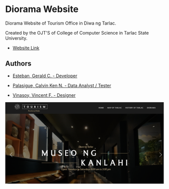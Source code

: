 # Diorama Website

Diorama Website of Tourism Office in Diwa ng Tarlac.

Created by the OJT'S of College of Computer Science in Tarlac State University.

- [Website Link](https://museo-ng-kanlahi.netlify.app/)


## Authors

- [Esteban, Gerald C. - Developer]()

- [Palasigue, Calvin Ken N. - Data Analyst / Tester]()

- [Vinasoy, Vincent F. - Designer]()

![alt text](preview.png)
